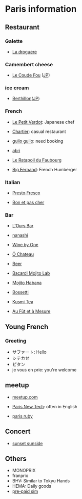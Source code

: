 # Paris information

## Restaurant
### Galette
- [La droguere](http://www.tripadvisor.fr/Restaurant_Review-g187147-d2303907-Reviews-La_Droguerie-Paris_Ile_de_France.html)

### Camembert cheese
- [Le Coude Fou](http://www.tripadvisor.com/Restaurant_Review-g187147-d1503723-Reviews-Le_Coude_Fou-Paris_Ile_de_France.html) ([JP](http://www.french-code.com/table-le-coude-fou))

### ice cream
- [Berthillon](http://www.tripadvisor.com/Attraction_Review-g187147-d189231-Reviews-Berthillon-Paris_Ile_de_France.html)([JP](http://jams-parisfrance.com/info/g_berthillon/))

### French
- [Le Petit Verdot](http://www.tripadvisor.jp/Restaurant_Review-g187147-d4044176-Reviews-Le_Petit_Verdot-Paris_Ile_de_France.html): Japanese chef

- [Chartier](http://www.tripadvisor.jp/Restaurant_Review-g187147-d714938-Reviews-Le_Bouillon_Chartier-Paris_Ile_de_France.html): casual restaurant

- [guilo guilo](https://www.google.fr/maps/place/Guilo+Guilo/@48.885992,2.337102,15z/data=!4m2!3m1!1s0x0:0xb444e72dc9557f9d): need booking

- [abri](https://www.google.fr/maps/place/17+Rue+Voltaire,+75011+Paris/@48.8638084,2.3841112,13z/data=!4m2!3m1!1s0x47e67274fcd25ac1:0xb058fe5d9eb712b0)

- [Le Ratapoil du Faubourg](https://www.google.fr/maps/place/Le+Ratapoil+du+Faubourg/@48.876209,2.348554,15z/data=!4m2!3m1!1s0x0:0x5707d658d7d85941)

- [Big Fernand](http://www.bigfernand.com/fr/browse/addresses/addresses.php): French Humberger


### Italian
- [Presto Fresco](http://www.tripadvisor.jp/Restaurant_Review-g187147-d784989-Reviews-Presto_Fresco-Paris_Ile_de_France.html)

- [Bon et pas cher](https://www.google.fr/maps/place/17+Rue+Voltaire,+75011+Paris/@48.8638084,2.3841112,13z/data=!4m2!3m1!1s0x47e67274fcd25ac1:0xb058fe5d9eb712b0)

### Bar
- [L'Ours Bar](https://www.google.fr/maps/place/L'Ours+Bar/@48.87466,2.354469,17z/data=!3m1!4b1!4m2!3m1!1s0x47e66e12e1f93b81:0xbf348edda986e23b)

- [nanashi](https://www.google.fr/maps/place/Nanashi/@48.875145,2.351401,17z/data=!3m1!4b1!4m2!3m1!1s0x0:0x92171810356e48d8)

- [Wine by One](http://jams-parisfrance.com/info/winebyone/)

- [Ô Chateau](https://www.google.fr/maps/place/%C3%94+Chateau/@48.8667812,2.3458355,16z/data=!4m15!1m12!4m11!1m3!2m2!1d2.3380035!2d48.8591797!1m6!1m2!1s0x47e66e2291e710d1:0x12970351136ad129!2sO+Ch%C3%A2teau+paris!2m2!1d2.344185!2d48.864282!3m1!1s0x47e66e2291e710d1:0x12970351136ad129)


- [Beer](http://demoryparis.com/)

- [Bacardi Mojito Lab](http://www.tripadvisor.jp/Attraction_Review-g187147-d3587547-Reviews-Bacardi_Mojito_Lab-Paris_Ile_de_France.html)

- [Mojito Habana](http://www.tripadvisor.jp/Attraction_Review-g187147-d607356-Reviews-Mojito_Habana-Paris_Ile_de_France.html)

- [Bossetti](http://www.caves-bossetti.fr/index.aspx)

- [Kusmi Tea](https://www.google.co.jp/maps/place/Kusmi+Tea+-+Rosiers/@48.8578575,2.3576853,19z/data=!4m2!3m1!1s0x0000000000000000:0x87bbb28cd9248027)

- [Au Fût et à Mesure](https://www.google.com/maps/place/Au+F%C3%BBt+et+%C3%A0+Mesure/@48.870817,2.349709,18z/data=!4m7!1m4!3m3!1s0x47e66e1697b4b125:0xfe48fa8af5ff574e!2zQXUgRsO7dCBldCDDoCBNZXN1cmU!3b1!3m1!1s0x47e66e1697b4b125:0xfe48fa8af5ff574e?hl=en)

## Young French
### Greeting
- サファート: Hello
- シテカせ
- ピタン
- je vous en prie: you're welcome

## meetup
- [meetup.com](http://www.meetup.com/cities/fr/paris/)

- [Paris New Tech](http://www.meetup.com/Paris-New-Tech/): often in English

- [paris ruby](https://github.com/parisrb/how_tos/blob/master/paris_food_n_drinks.md)

## Concert
- [sunset sunside](http://www.sunset-sunside.com/)

## Others
- MONOPRIX
- franprix
- BHV: Similar to Tokyu Hands
- HEMA: Daily goods
- [pre-paid sim](http://www.joemobile.fr/home)
